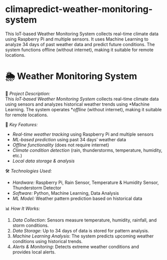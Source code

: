 # climapredict-weather-monitoring-system
This IoT-based Weather Monitoring System collects real-time climate data using Raspberry Pi and multiple sensors. It uses Machine Learning to analyze 34 days of past weather data and predict future conditions. The system functions offline (without internet), making it suitable for remote locations.  
# 🌦 Weather Monitoring System  

📌 *Project Description:*  
This *IoT-based Weather Monitoring System* collects real-time climate data using sensors and analyzes historical weather trends using *Machine Learning. The system operates **offline* (without internet), making it suitable for remote locations.  

🚀 *Key Features:*  
- *Real-time weather tracking* using Raspberry Pi and multiple sensors  
- *ML-based prediction* using past 34 days’ weather data  
- *Offline functionality* (does not require internet)  
- *Climate condition detection* (rain, thunderstorms, temperature, humidity, etc.)  
- *Local data storage & analysis*  

🛠 *Technologies Used:*  
- *Hardware:* Raspberry Pi, Rain Sensor, Temperature & Humidity Sensor, Thunderstorm Detector  
- *Software:* Python, Machine Learning, Data Analysis  
- *ML Model:* Weather pattern prediction based on historical data  

📊 *How It Works:*  
1. *Data Collection*: Sensors measure temperature, humidity, rainfall, and storm conditions.  
2. *Data Storage*: Up to 34 days of data is stored for pattern analysis.  
3. *Machine Learning Analysis*: The system predicts upcoming weather conditions using historical trends.  
4. *Alerts & Monitoring*: Detects extreme weather conditions and provides local alerts.
